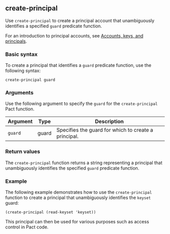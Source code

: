 ## create-principal

Use `create-principal` to create a principal account that unambiguously identifies a specified `guard` predicate function.

For an introduction to principal accounts, see [Accounts, keys, and principals](/smart-contracts/accounts).

### Basic syntax

To create a principal that identifies a `guard` predicate function, use the following syntax:

```pact
create-principal guard
```

### Arguments

Use the following argument to specify the `guard` for the `create-principal` Pact function.

| Argument | Type | Description |
| --- | --- | --- |
| `guard` | guard | Specifies the guard for which to create a principal. |

### Return values

The `create-principal` function returns a string representing a principal that unambiguously identifies the specified `guard` predicate function.

### Example

The following example demonstrates how to use the `create-principal` function to create a principal that unambiguously identifies the `keyset` guard:

```pact
(create-principal (read-keyset 'keyset))
```

This principal can then be used for various purposes such as access control in Pact code.

